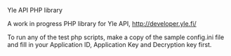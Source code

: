 Yle API PHP library

A work in progress PHP library for Yle API, http://developer.yle.fi/

To run any of the test php scripts, make a copy of the sample config.ini file and fill in
your Application ID, Application Key and Decryption key first.



